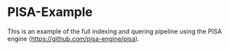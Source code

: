 # PISA-Example
This is an example of the full indexing and quering pipeline using the PISA engine (https://github.com/pisa-engine/pisa).
